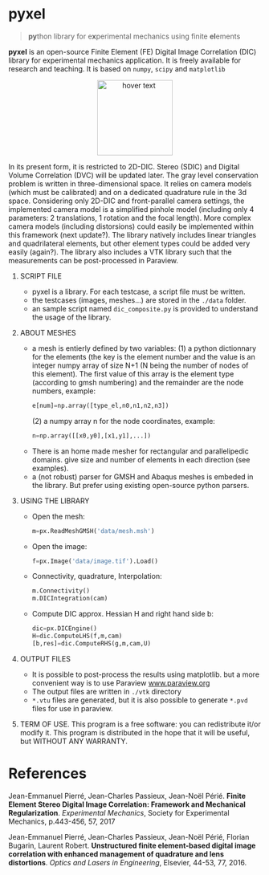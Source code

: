 # pyxel
>**py**thon library for e**x**perimental mechanics using finite **el**ements

**pyxel** is an open-source Finite Element (FE) Digital Image Correlation (DIC) library for experimental mechanics application. It is freely available for research and teaching. It is based on `numpy`, `scipy` and `matplotlib`

<p align="center">
  <img src="https://github.com/jcpassieux/pyxel/blob/master/pyxel.png" width="150" title="hover text">
</p>

In its present form, it is restricted to 2D-DIC. Stereo (SDIC) and Digital Volume Correlation (DVC) will be updated later. 
The gray level conservation problem is written in three-dimensional space. It relies on camera models (which must be calibrated) and on a dedicated quadrature rule in the 3d space. Considering only 2D-DIC and front-parallel camera settings, the implemented camera model is a simplified pinhole model (including only 4 parameters: 2 translations, 1 rotation and the focal length). More complex camera models (including distorsions) could easily be implemented within this framework (next update?). The library natively includes linear triangles and quadrilateral elements, but other element types could be added very easily (again?). The library also includes a VTK library such that the measurements can be post-processed in Paraview.

1. SCRIPT FILE
    - pyxel is a library. For each testcase, a script file must be written.
    - the testcases (images, meshes...) are stored in the `./data` folder.
    - an sample script named `dic_composite.py` is provided to understand the usage of the library.

2. ABOUT MESHES
    - a mesh is entierly defined by two variables:
        (1) a python dictionnary for the elements (the key is the element number and the value is an
        integer numpy array of size N+1 (N being the number of nodes of this element). The first value
        of this array is the element type (according to gmsh numbering) and the remainder are the node numbers, 
        example:
        ```python
        e[num]=np.array([type_el,n0,n1,n2,n3])
        ```
        (2) a numpy array n for the node coordinates, example:
        ```python
        n=np.array([[x0,y0],[x1,y1],...])
        ```
    - There is an home made mesher for rectangular and parallelipedic domains.
        give size and number of elements in each direction (see examples).
    - a (not robust) parser for GMSH and Abaqus meshes is embeded in the library. 
        But prefer using existing open-source python parsers. 

3. USING THE LIBRARY
    - Open the mesh: 
      ```python
      m=px.ReadMeshGMSH('data/mesh.msh')
      ```
    - Open the image:
      ```python
      f=px.Image('data/image.tif').Load()
      ```
    - Connectivity, quadrature, Interpolation:
      ```python
      m.Connectivity()
      m.DICIntegration(cam)
      ```      
    - Compute DIC approx. Hessian H and right hand side b:
      ```python
      dic=px.DICEngine()
      H=dic.ComputeLHS(f,m,cam)
      [b,res]=dic.ComputeRHS(g,m,cam,U)
      ```
4. OUTPUT FILES
    - It is possible to post-process the results using matplotlib.
       	but a more convenient way is to use Paraview www.paraview.org 
    - The output files are written in `./vtk` directory 
    - `*.vtu` files are generated, but it is also possible to generate 
      `*.pvd` files for use in paraview.

5. TERM OF USE. 
    This program is a free software: you can redistribute it/or modify it. This program is distributed in the hope that it will be useful, but WITHOUT ANY WARRANTY.


# References

Jean-Emmanuel Pierré, Jean-Charles Passieux, Jean-Noël Périé. **Finite Element Stereo Digital Image Correlation: Framework and Mechanical Regularization**. *Experimental Mechanics*, Society for Experimental Mechanics, p.443-456, 57, 2017

Jean-Emmanuel Pierré, Jean-Charles Passieux, Jean-Noël Périé, Florian Bugarin, Laurent Robert. **Unstructured finite element-based digital image correlation with enhanced management of quadrature and lens distortions**. *Optics and Lasers in Engineering*, Elsevier, 44-53, 77, 2016. 
